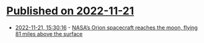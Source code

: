 # [Published on 2022-11-21](index.md)

* [2022-11-21, 15:30:16](https://news.ycombinator.com/item?id=33693646) - [NASA’s Orion spacecraft reaches the moon, flying 81 miles above the surface](https://www.washingtonpost.com/technology/2022/11/21/orion-moon-orbit-arrives/)
